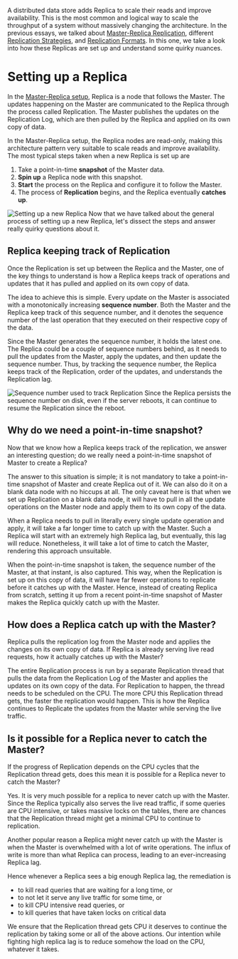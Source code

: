 A distributed data store adds Replica to scale their reads and improve availability. This is the most common and logical way to scale the throughput of a system without massively changing the architecture. In the previous essays, we talked about [Master-Replica Replication](https://arpitbhayani.me/blogs/master-replica-replication), different [Replication Strategies](https://arpitbhayani.me/blogs/replication-strategies), and [Replication Formats](https://arpitbhayani.me/blogs/replication-formats). In this one, we take a look into how these Replicas are set up and understand some quirky nuances.

# Setting up a Replica
In the [Master-Replica setup](https://arpitbhayani.me/blogs/master-replica-replication), Replica is a node that follows the Master. The updates happening on the Master are communicated to the Replica through the process called Replication. The Master publishes the updates on the Replication Log, which are then pulled by the Replica and applied on its own copy of data.

In the Master-Replica setup, the Replica nodes are read-only, making this architecture pattern very suitable to scale reads and improve availability. The most typical steps taken when a new Replica is set up are
 1. Take a point-in-time **snapshot** of the Master data.
 2. **Spin up** a Replica node with this snapshot.
 3. **Start** the process on the Replica and configure it to follow the Master.
 4. The process of **Replication** begins, and the Replica eventually **catches up**.

![Setting up a new Replica](https://user-images.githubusercontent.com/4745789/130204028-db759df1-2ea9-4aa5-98f4-6cb3e2b16813.png)
Now that we have talked about the general process of setting up a new Replica, let's dissect the steps and answer really quirky questions about it.

## Replica keeping track of Replication
Once the Replication is set up between the Replica and the Master, one of the key things to understand is how a Replica keeps track of operations and updates that it has pulled and applied on its own copy of data.

The idea to achieve this is simple. Every update on the Master is associated with a monotonically increasing **sequence number**. Both the Master and the Replica keep track of this sequence number, and it denotes the sequence number of the last operation that they executed on their respective copy of the data.

Since the Master generates the sequence number, it holds the latest one. The Replica could be a couple of sequence numbers behind, as it needs to pull the updates from the Master, apply the updates, and then update the sequence number. Thus, by tracking the sequence number, the Replica keeps track of the Replication, order of the updates, and understands the Replication lag.

![Sequence number used to track Replication](https://user-images.githubusercontent.com/4745789/130345784-8892f5f4-7ed1-4588-bbac-08ce39b7c752.png)
Since the Replica persists the sequence number on disk, even if the server reboots, it can continue to resume the Replication since the reboot.

## Why do we need a point-in-time snapshot?
Now that we know how a Replica keeps track of the replication, we answer an interesting question; do we really need a point-in-time snapshot of Master to create a Replica?

The answer to this situation is simple; it is not mandatory to take a point-in-time snapshot of Master and create Replica out of it. We can also do it on a blank data node with no hiccups at all. The only caveat here is that when we set up Replication on a blank data node, it will have to pull in all the update operations on the Master node and apply them to its own copy of the data.

When a Replica needs to pull in literally every single update operation and apply, it will take a far longer time to catch up with the Master. Such a Replica will start with an extremely high Replica lag, but eventually, this lag will reduce. Nonetheless, it will take a lot of time to catch the Master, rendering this approach unsuitable.

When the point-in-time snapshot is taken, the sequence number of the Master, at that instant, is also captured. This way, when the Replication is set up on this copy of data, it will have far fewer operations to replicate before it catches up with the Master. Hence, instead of creating Replica from scratch, setting it up from a recent point-in-time snapshot of Master makes the Replica quickly catch up with the Master.

## How does a Replica catch up with the Master?
Replica pulls the replication log from the Master node and applies the changes on its own copy of data. If Replica is already serving live read requests, how it actually catches up with the Master?

The entire Replication process is run by a separate Replication thread that pulls the data from the Replication Log of the Master and applies the updates on its own copy of the data. For Replication to happen, the thread needs to be scheduled on the CPU. The more CPU this Replication thread gets, the faster the replication would happen. This is how the Replica continues to Replicate the updates from the Master while serving the live traffic.

## Is it possible for a Replica never to catch the Master?
If the progress of Replication depends on the CPU cycles that the Replication thread gets, does this mean it is possible for a Replica never to catch the Master?

Yes. It is very much possible for a replica to never catch up with the Master. Since the Replica typically also serves the live read traffic, if some queries are CPU intensive, or takes massive locks on the tables, there are chances that the Replication thread might get a minimal CPU to continue to replication.

Another popular reason a Replica might never catch up with the Master is when the Master is overwhelmed with a lot of write operations. The influx of write is more than what Replica can process, leading to an ever-increasing Replica lag.

Hence whenever a Replica sees a big enough Replica lag, the remediation is
 - to kill read queries that are waiting for a long time, or
 - to not let it serve any live traffic for some time, or
 - to kill CPU intensive read queries, or
 - to kill queries that have taken locks on critical data  

We ensure that the Replication thread gets CPU it deserves to continue the replication by taking some or all of the above actions. Our intention while fighting high replica lag is to reduce somehow the load on the CPU, whatever it takes.
